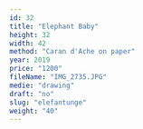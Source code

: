 ```yaml
---
id: 32
title: "Elephant Baby"
height: 32
width: 42
method: "Caran d'Ache on paper"
year: 2019
price: "1200"
fileName: "IMG_2735.JPG"
medie: "drawing"
draft: "no"
slug: "elefantunge"
weight: "40"
---
```

